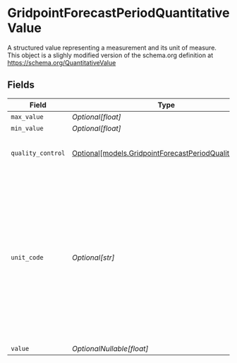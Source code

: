 # GridpointForecastPeriodQuantitativeValue

A structured value representing a measurement and its unit of measure. This object is a slighly modified version of the schema.org definition at https://schema.org/QuantitativeValue



## Fields

| Field                                                                                                                                                                                                                                                                                                                                                                                                                                                                                                                                                                                                                                                                                                                                                                                                                                                                                  | Type                                                                                                                                                                                                                                                                                                                                                                                                                                                                                                                                                                                                                                                                                                                                                                                                                                                                                   | Required                                                                                                                                                                                                                                                                                                                                                                                                                                                                                                                                                                                                                                                                                                                                                                                                                                                                               | Description                                                                                                                                                                                                                                                                                                                                                                                                                                                                                                                                                                                                                                                                                                                                                                                                                                                                            |
| -------------------------------------------------------------------------------------------------------------------------------------------------------------------------------------------------------------------------------------------------------------------------------------------------------------------------------------------------------------------------------------------------------------------------------------------------------------------------------------------------------------------------------------------------------------------------------------------------------------------------------------------------------------------------------------------------------------------------------------------------------------------------------------------------------------------------------------------------------------------------------------- | -------------------------------------------------------------------------------------------------------------------------------------------------------------------------------------------------------------------------------------------------------------------------------------------------------------------------------------------------------------------------------------------------------------------------------------------------------------------------------------------------------------------------------------------------------------------------------------------------------------------------------------------------------------------------------------------------------------------------------------------------------------------------------------------------------------------------------------------------------------------------------------- | -------------------------------------------------------------------------------------------------------------------------------------------------------------------------------------------------------------------------------------------------------------------------------------------------------------------------------------------------------------------------------------------------------------------------------------------------------------------------------------------------------------------------------------------------------------------------------------------------------------------------------------------------------------------------------------------------------------------------------------------------------------------------------------------------------------------------------------------------------------------------------------- | -------------------------------------------------------------------------------------------------------------------------------------------------------------------------------------------------------------------------------------------------------------------------------------------------------------------------------------------------------------------------------------------------------------------------------------------------------------------------------------------------------------------------------------------------------------------------------------------------------------------------------------------------------------------------------------------------------------------------------------------------------------------------------------------------------------------------------------------------------------------------------------- |
| `max_value`                                                                                                                                                                                                                                                                                                                                                                                                                                                                                                                                                                                                                                                                                                                                                                                                                                                                            | *Optional[float]*                                                                                                                                                                                                                                                                                                                                                                                                                                                                                                                                                                                                                                                                                                                                                                                                                                                                      | :heavy_minus_sign:                                                                                                                                                                                                                                                                                                                                                                                                                                                                                                                                                                                                                                                                                                                                                                                                                                                                     | The maximum value of a range of measured values                                                                                                                                                                                                                                                                                                                                                                                                                                                                                                                                                                                                                                                                                                                                                                                                                                        |
| `min_value`                                                                                                                                                                                                                                                                                                                                                                                                                                                                                                                                                                                                                                                                                                                                                                                                                                                                            | *Optional[float]*                                                                                                                                                                                                                                                                                                                                                                                                                                                                                                                                                                                                                                                                                                                                                                                                                                                                      | :heavy_minus_sign:                                                                                                                                                                                                                                                                                                                                                                                                                                                                                                                                                                                                                                                                                                                                                                                                                                                                     | The minimum value of a range of measured values                                                                                                                                                                                                                                                                                                                                                                                                                                                                                                                                                                                                                                                                                                                                                                                                                                        |
| `quality_control`                                                                                                                                                                                                                                                                                                                                                                                                                                                                                                                                                                                                                                                                                                                                                                                                                                                                      | [Optional[models.GridpointForecastPeriodQualityControl]](../models/gridpointforecastperiodqualitycontrol.md)                                                                                                                                                                                                                                                                                                                                                                                                                                                                                                                                                                                                                                                                                                                                                                           | :heavy_minus_sign:                                                                                                                                                                                                                                                                                                                                                                                                                                                                                                                                                                                                                                                                                                                                                                                                                                                                     | For values in observation records, the quality control flag from the MADIS system. The definitions of these flags can be found at https://madis.ncep.noaa.gov/madis_sfc_qc_notes.shtml<br/>                                                                                                                                                                                                                                                                                                                                                                                                                                                                                                                                                                                                                                                                                            |
| `unit_code`                                                                                                                                                                                                                                                                                                                                                                                                                                                                                                                                                                                                                                                                                                                                                                                                                                                                            | *Optional[str]*                                                                                                                                                                                                                                                                                                                                                                                                                                                                                                                                                                                                                                                                                                                                                                                                                                                                        | :heavy_minus_sign:                                                                                                                                                                                                                                                                                                                                                                                                                                                                                                                                                                                                                                                                                                                                                                                                                                                                     | A string denoting a unit of measure, expressed in the format "{unit}" or "{namespace}:{unit}".<br/>Units with the namespace "wmo" or "wmoUnit" are defined in the World Meteorological Organization Codes Registry at http://codes.wmo.int/common/unit and should be canonically resolvable to http://codes.wmo.int/common/unit/{unit}.<br/>Units with the namespace "nwsUnit" are currently custom and do not align to any standard.<br/>Units with no namespace or the namespace "uc" are compliant with the Unified Code for Units of Measure syntax defined at https://unitsofmeasure.org/. This also aligns with recent versions of the Geographic Markup Language (GML) standard, the IWXXM standard, and OGC Observations and Measurements v2.0 (ISO/DIS 19156).<br/>Namespaced units are considered deprecated. We will be aligning API to use the same standards as GML/IWXXM in the future.<br/> |
| `value`                                                                                                                                                                                                                                                                                                                                                                                                                                                                                                                                                                                                                                                                                                                                                                                                                                                                                | *OptionalNullable[float]*                                                                                                                                                                                                                                                                                                                                                                                                                                                                                                                                                                                                                                                                                                                                                                                                                                                              | :heavy_minus_sign:                                                                                                                                                                                                                                                                                                                                                                                                                                                                                                                                                                                                                                                                                                                                                                                                                                                                     | A measured value                                                                                                                                                                                                                                                                                                                                                                                                                                                                                                                                                                                                                                                                                                                                                                                                                                                                       |